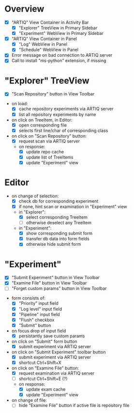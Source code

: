 # Overview

- [x] "ARTIQ" View Container in Activity Bar
    - [x] "Explorer" TreeView in Primary Sidebar
    - [x] "Experiment" WebView in Primary Sidebar

- [x] "ARTIQ" View Container in Panel
    - [x] "Log" WebView in Panel
    - [x] "Schedule" WebView in Panel

- [x] Error message on bad connection to ARTIQ server
- [x] Call to install "ms-python" extension, if missing

# "Explorer" TreeView

- [x] "Scan Repository" button in View Toolbar

- on load:
    - [x] cache repository experiments via ARTIQ server
    - [x] list all repository experiments by name

- on click on TreeItem, in Editor:
    - [x] open corresponding file
    - [x] selects first line/char of corresponding class

- on click on "Scan Repository" button:
    - [x] request scan via ARTIQ server
    - on response:
        - [x] update repo cache
        - [x] update list of TreeItems
        - [x] update "Experiment" view

# Editor

- on change of selection:
    - [x] check db for corresponding experiment
    - [x] if none, hint scan or examination in "Experiment" view

    - in "Explorer":
        - [x] select corresponding TreeItem
        - [ ] otherwise deselect any TreeItem

    - in "Experiment":
        - [x] show corresponding submit form
        - [x] transfer db data into form fields
        - [x] otherwise hide submit form

# "Experiment"

- [x] "Submit Experiment" button in View Toolbar
- [x] "Examine File" button in View Toolbar
- [ ] "Forget custom params" button in View Toolbar

- form consists of:
    - [x] "Priority" input field
    - [x] "Log level" input field
    - [x] "Pipeline" input field
    - [x] "Flush" checkbox
    - [x] "Submit" button

- on focus drop of input field
    - [x] persistantly save custom params

- on click on "Submit" form button
    - [x] submit experiment via ARTIQ server

- on click on "Submit Experiment" toolbar button
    - [x] submit experiment via ARTIQ server
    - [x] shortcut Ctrl+Shift+X

- on click on "Examine File" button:
    - [x] request examination via ARTIQ server
    - [ ] shortcut Ctrl+Shift+E (?)
    - on response:
        - [x] update exam cache
        - [x] update "Experiment" view

- on change of file:
    - [ ] hide "Examine File" button if active file is repository file
